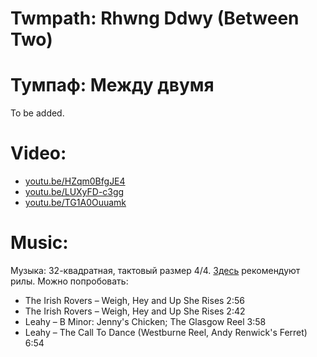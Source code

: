 Twmpath: Rhwng Ddwy (Between Two)
==========================================
# Тумпаф: Между двумя
To be added.

Video:
======
- [youtu.be/HZqm0BfgJE4](https://www.youtube.com/watch?v=HZqm0BfgJE4)
- [youtu.be/LUXyFD-c3gg](https://www.youtube.com/watch?v=LUXyFD-c3gg)
- [youtu.be/TG1A0Ouuamk](https://www.youtube.com/watch?v=TG1A0Ouuamk)

Music:
======
Музыка: 32-квадратная, тактовый размер 4/4. [Здесь](http://www.pluckandsqueeze.com/Rhwng.htm) рекомендуют рилы. Можно попробовать:

- The Irish Rovers – Weigh, Hey and Up She Rises 2:56
- The Irish Rovers – Weigh, Hey and Up She Rises 2:42
- Leahy – B Minor: Jenny's Chicken; The Glasgow Reel 3:58
- Leahy – The Call To Dance (Westburne Reel, Andy Renwick's Ferret) 6:54
